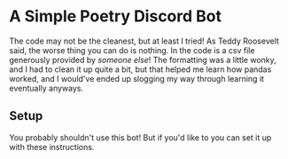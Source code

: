 # A Simple Poetry Discord Bot

The code may not be the cleanest, but at least I tried! As Teddy Roosevelt said, the worse thing you can do is nothing.
In the code is a csv file generously provided by *someone else*! The formatting was a little wonky, and I had to clean it up quite a bit, but that helped me learn how pandas worked, and I would've ended up slogging my way through learning it eventually anyways.

## Setup
You probably shouldn't use this bot! But if you'd like to you can set it up with these instructions.

